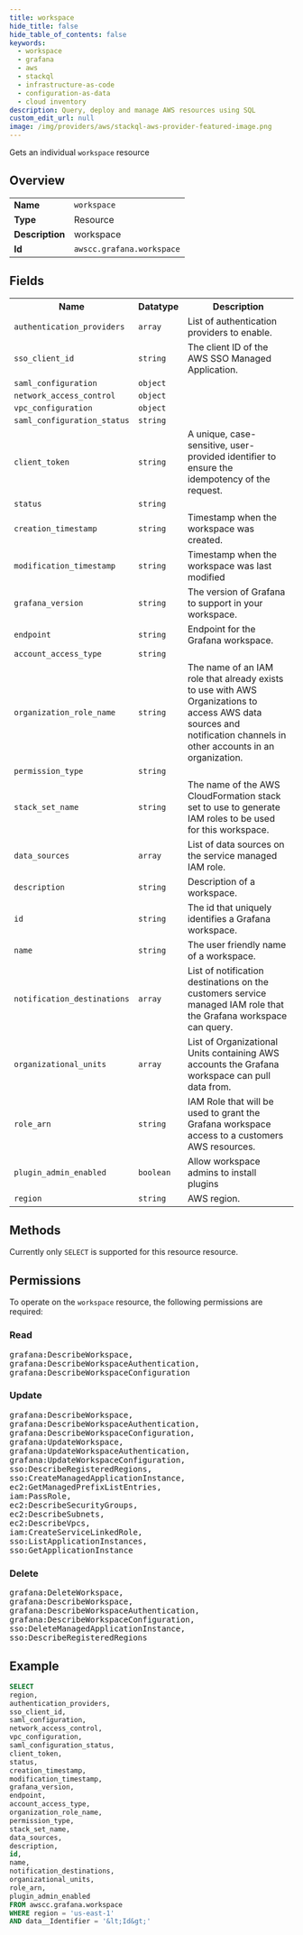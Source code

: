 ```yaml
---
title: workspace
hide_title: false
hide_table_of_contents: false
keywords:
  - workspace
  - grafana
  - aws
  - stackql
  - infrastructure-as-code
  - configuration-as-data
  - cloud inventory
description: Query, deploy and manage AWS resources using SQL
custom_edit_url: null
image: /img/providers/aws/stackql-aws-provider-featured-image.png
---
```

Gets an individual <code>workspace</code> resource

## Overview
<table><tbody>
<tr><td><b>Name</b></td><td><code>workspace</code></td></tr>
<tr><td><b>Type</b></td><td>Resource</td></tr>
<tr><td><b>Description</b></td><td>workspace</td></tr>
<tr><td><b>Id</b></td><td><code>awscc.grafana.workspace</code></td></tr>
</tbody></table>

## Fields
<table><tbody>
<tr><th>Name</th><th>Datatype</th><th>Description</th></tr>
<tr><td><code>authentication_providers</code></td><td><code>array</code></td><td>List of authentication providers to enable.</td></tr>
<tr><td><code>sso_client_id</code></td><td><code>string</code></td><td>The client ID of the AWS SSO Managed Application.</td></tr>
<tr><td><code>saml_configuration</code></td><td><code>object</code></td><td></td></tr>
<tr><td><code>network_access_control</code></td><td><code>object</code></td><td></td></tr>
<tr><td><code>vpc_configuration</code></td><td><code>object</code></td><td></td></tr>
<tr><td><code>saml_configuration_status</code></td><td><code>string</code></td><td></td></tr>
<tr><td><code>client_token</code></td><td><code>string</code></td><td>A unique, case-sensitive, user-provided identifier to ensure the idempotency of the request.</td></tr>
<tr><td><code>status</code></td><td><code>string</code></td><td></td></tr>
<tr><td><code>creation_timestamp</code></td><td><code>string</code></td><td>Timestamp when the workspace was created.</td></tr>
<tr><td><code>modification_timestamp</code></td><td><code>string</code></td><td>Timestamp when the workspace was last modified</td></tr>
<tr><td><code>grafana_version</code></td><td><code>string</code></td><td>The version of Grafana to support in your workspace.</td></tr>
<tr><td><code>endpoint</code></td><td><code>string</code></td><td>Endpoint for the Grafana workspace.</td></tr>
<tr><td><code>account_access_type</code></td><td><code>string</code></td><td></td></tr>
<tr><td><code>organization_role_name</code></td><td><code>string</code></td><td>The name of an IAM role that already exists to use with AWS Organizations to access AWS data sources and notification channels in other accounts in an organization.</td></tr>
<tr><td><code>permission_type</code></td><td><code>string</code></td><td></td></tr>
<tr><td><code>stack_set_name</code></td><td><code>string</code></td><td>The name of the AWS CloudFormation stack set to use to generate IAM roles to be used for this workspace.</td></tr>
<tr><td><code>data_sources</code></td><td><code>array</code></td><td>List of data sources on the service managed IAM role.</td></tr>
<tr><td><code>description</code></td><td><code>string</code></td><td>Description of a workspace.</td></tr>
<tr><td><code>id</code></td><td><code>string</code></td><td>The id that uniquely identifies a Grafana workspace.</td></tr>
<tr><td><code>name</code></td><td><code>string</code></td><td>The user friendly name of a workspace.</td></tr>
<tr><td><code>notification_destinations</code></td><td><code>array</code></td><td>List of notification destinations on the customers service managed IAM role that the Grafana workspace can query.</td></tr>
<tr><td><code>organizational_units</code></td><td><code>array</code></td><td>List of Organizational Units containing AWS accounts the Grafana workspace can pull data from.</td></tr>
<tr><td><code>role_arn</code></td><td><code>string</code></td><td>IAM Role that will be used to grant the Grafana workspace access to a customers AWS resources.</td></tr>
<tr><td><code>plugin_admin_enabled</code></td><td><code>boolean</code></td><td>Allow workspace admins to install plugins</td></tr>
<tr><td><code>region</code></td><td><code>string</code></td><td>AWS region.</td></tr>

</tbody></table>

## Methods
Currently only <code>SELECT</code> is supported for this resource resource.

## Permissions

To operate on the <code>workspace</code> resource, the following permissions are required:

### Read
<pre>
grafana:DescribeWorkspace,
grafana:DescribeWorkspaceAuthentication,
grafana:DescribeWorkspaceConfiguration</pre>

### Update
<pre>
grafana:DescribeWorkspace,
grafana:DescribeWorkspaceAuthentication,
grafana:DescribeWorkspaceConfiguration,
grafana:UpdateWorkspace,
grafana:UpdateWorkspaceAuthentication,
grafana:UpdateWorkspaceConfiguration,
sso:DescribeRegisteredRegions,
sso:CreateManagedApplicationInstance,
ec2:GetManagedPrefixListEntries,
iam:PassRole,
ec2:DescribeSecurityGroups,
ec2:DescribeSubnets,
ec2:DescribeVpcs,
iam:CreateServiceLinkedRole,
sso:ListApplicationInstances,
sso:GetApplicationInstance</pre>

### Delete
<pre>
grafana:DeleteWorkspace,
grafana:DescribeWorkspace,
grafana:DescribeWorkspaceAuthentication,
grafana:DescribeWorkspaceConfiguration,
sso:DeleteManagedApplicationInstance,
sso:DescribeRegisteredRegions</pre>


## Example
```sql
SELECT
region,
authentication_providers,
sso_client_id,
saml_configuration,
network_access_control,
vpc_configuration,
saml_configuration_status,
client_token,
status,
creation_timestamp,
modification_timestamp,
grafana_version,
endpoint,
account_access_type,
organization_role_name,
permission_type,
stack_set_name,
data_sources,
description,
id,
name,
notification_destinations,
organizational_units,
role_arn,
plugin_admin_enabled
FROM awscc.grafana.workspace
WHERE region = 'us-east-1'
AND data__Identifier = '&lt;Id&gt;'
```
